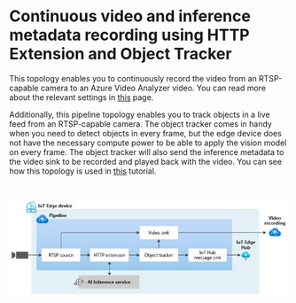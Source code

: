 # Continuous video and inference metadata recording using HTTP Extension and Object Tracker

This topology enables you to continuously record the video from an RTSP-capable camera to an Azure Video Analyzer video. You can read more about the relevant settings in [this](https://github.com/Azure/video-analyzer/tree/main/pipelines/live/topologies/cvr-video-sink/readme.md) page.

Additionally, this pipeline topology enables you to track objects in a live feed from an RTSP-capable camera. The object tracker comes in handy when you need to detect objects in every frame, but the edge device does not have the necessary compute power to be able to apply the vision model on every frame. The object tracker will also send the inference metadata to the video sink to be recorded and played back with the video. You can see how this topology is used in [this](https://docs.microsoft.com/azure/azure-video-analyzer/video-analyzer-docs/record-stream-inference-data-with-video) tutorial.


<br>
<p align="center">
  <img src="./topology.png" title="Continuous video and inference metadata recording using HTTP Extension and Object Tracker"/>
</p>
<br>
